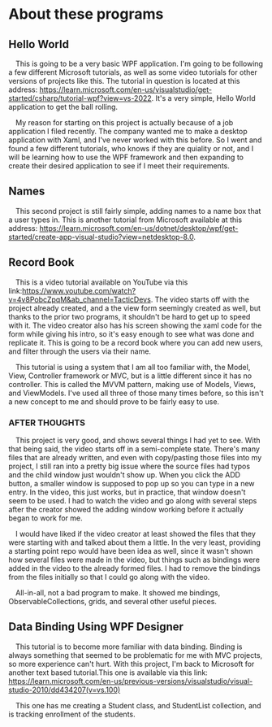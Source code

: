 # About these programs
## Hello World
&ensp;&ensp;This is going to be a very basic WPF application. I'm going to be following a few different Microsoft tutorials, as well as some video tutorials for other versions of projects like this. The tutorial in question is located at this address: https://learn.microsoft.com/en-us/visualstudio/get-started/csharp/tutorial-wpf?view=vs-2022. It's a very simple, Hello World application to get the ball rolling.

&ensp;&ensp;My reason for starting on this project is actually because of a job application I filed recently. The company wanted me to make a desktop application with Xaml, and I've never worked with this before. So I went and found a few different tutorials, who knows if they are quiality or not, and I will be learning how to use the WPF framework and then expanding to create their desired application to see if I meet their requirements.

## Names
&ensp;&ensp;This second project is still fairly simple, adding names to a name box that a user types in. This is another tutorial from Microsoft available at this address: https://learn.microsoft.com/en-us/dotnet/desktop/wpf/get-started/create-app-visual-studio?view=netdesktop-8.0.

## Record Book
&ensp;&ensp;This is a video tutorial available on YouTube via this link:https://www.youtube.com/watch?v=4v8PobcZpqM&ab_channel=TacticDevs. The video starts off with the project already created, and a the view form seemingly created as well, but thanks to the prior two programs, it shouldn't be hard to get up to speed with it. The video creator also has his screen showing the xaml code for the form while giving his intro, so it's easy enough to see what was done and replicate it. This is going to be a record book where you can add new users, and filter through the users via their name.

&ensp;&ensp;This tutorial is using a system that I am all too familiar with, the Model, View, Controller framework or MVC, but is a little different since it has no controller. This is called the MVVM pattern, making use of Models, Views, and ViewModels. I've used all three of those many times before, so this isn't a new concept to me and should prove to be fairly easy to use.

### AFTER THOUGHTS
&ensp;&ensp;This project is very good, and shows several things I had yet to see. With that being said, the video starts off in a semi-complete state. There's many files that are already written, and even with copy/pasting those files into my project, I still ran into a pretty big issue where the source files had typos and the child window just wouldn't show up. When you click the ADD button, a smaller window is supposed to pop up so you can type in a new entry. In the video, this just works, but in practice, that window doesn't seem to be used. I had to watch the video and go along with several steps after the creator showed the adding window working before it actually began to work for me. 

&ensp;&ensp;I would have liked if the video creator at least showed the files that they were starting with and talked about them a little. In the very least, providing a starting point repo would have been idea as well, since it wasn't shown how several files were made in the video, but things such as bindings were added in the video to the already formed files. I had to remove the bindings from the files initially so that I could go along with the video.

&ensp;&ensp;All-in-all, not a bad program to make. It showed me bindings, ObservableCollections, grids, and several other useful pieces.

## Data Binding Using WPF Designer
&ensp;&ensp;This tutorial is to become more familiar with data binding. Binding is always something that seemed to be problematic for me with MVC projects, so more experience can't hurt. With this project, I'm back to Microsoft for another text based tutorial.This one is available via this link: https://learn.microsoft.com/en-us/previous-versions/visualstudio/visual-studio-2010/dd434207(v=vs.100)

&ensp;&ensp;This one has me creating a Student class, and StudentList collection, and is tracking enrollment of the students. 